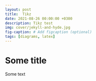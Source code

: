 ```yaml
---
layout: post
title:  Tikz
date: 2021-08-26 00:00:00 +0300
description: Tikz test
img: cover/jekyll-and-hyde.jpg
fig-caption: # Add figcaption (optional)
tags: [diagrams, latex] 
---
```


# Some title

Some text

<script type="text/tikz">
  \begin{tikzpicture}
    \draw (0,0) circle (1in);
  \end{tikzpicture}
</script>


<script type="text/tikz">
\usepackage[landscape]{geometry}
\usepackage{tikz}
\usetikzlibrary{mindmap}
\usepackage{metalogo}
\begin{document}
\begin{tikzpicture}
  \path [
    mindmap,
    text = white,
    level 1 concept/.append style =
      {font=\Large\bfseries, sibling angle=90},
    level 2 concept/.append style =
      {font=\normalsize\bfseries},
    level 3 concept/.append style =
      {font=\small\bfseries},
    tex/.style     = {concept, ball color=blue,
      font=\Huge\bfseries},
    engines/.style = {concept, ball color=green!50!black},
    formats/.style = {concept, ball color=blue!50!black},
    systems/.style = {concept, ball color=red!90!black},
    editors/.style = {concept, ball color=orange!90!black}
  ]
  node [tex] {\TeX} [clockwise from=0]
    child[concept color=green!50!black, nodes={engines}] {
      node {Engines} [clockwise from=90]
        child { node {\TeX} }
        child { node {pdf\TeX} }
        child { node {\XeTeX} }
        child { node {Lua\TeX} }}
    child [concept color=blue, nodes={formats}] {
      node {Formats} [clockwise from=300]
        child { node {\LaTeX} }
        child { node {Con\TeX t} }}
    child [concept color=red, nodes={systems}] {
      node {Systems} [clockwise from=210]
        child { node {\TeX Live} [clockwise from=300]
          child { node {Mac \TeX} }}
        child { node {MiK\TeX} [clockwise from=60]
          child { node {Pro \TeX t} }}}
    child [concept color=orange, nodes={editors}] {
      node {Editors} };
\end{tikzpicture}
</script>

